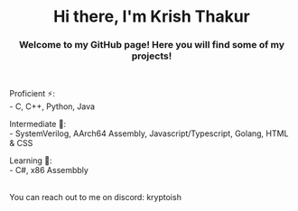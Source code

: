 <h1 align="center">Hi there, I'm Krish Thakur</h1>

<h3 align="center">Welcome to my GitHub page! Here you will find some of my projects!</h3>
<br>

Proficient ⚡:
<br />- C, C++, Python, Java

Intermediate 🌱:
<br />- SystemVerilog, AArch64 Assembly, Javascript/Typescript, Golang, HTML & CSS

Learning 🔭:
<br />- C#, x86 Assembbly

<br />You can reach out to me on discord: kryptoish

<!--
**kryptoish/kryptoish** is a ✨ _special_ ✨ repository because its `README.md` (this file) appears on your GitHub profile.

Here are some ideas to get you started:

- 🔭 I’m currently working on ...
- 🌱 I’m currently learning ...
- 👯 I’m looking to collaborate on ...
- 🤔 I’m looking for help with ...
- 💬 Ask me about ...
- 📫 How to reach me: ...
- 😄 Pronouns: ...
- ⚡ Fun fact: ...
-->
